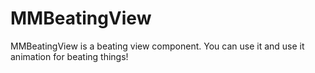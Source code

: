 MMBeatingView
=============

MMBeatingView is a beating view component. You can use it and use it animation for beating things!
